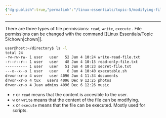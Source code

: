 ```yaml
---
{"dg-publish":true,"permalink":"/linux-essentials/topic-5/modifying-file-permissions/"}
---
```


---
There are three types of file permissions: `read`, `write`, `execute` . File permissions can be changed with the command [[Linux Essentials/Topic 5/chown\|chown]].

```bash
user@host:~/directory$ ls -l
total 24
-rw-rw-rw- 1 user   user   52 Jun 4 10:24 write-read-file.txt
-r--r--r-- 1 user   user   48 Jun 4 10:15 read-only-file.txt
---------- 1 user   user   51 Jun 4 10:23 secret-file.txt
---x--x--x 1 user   user    0 Jun 4 10:40 executable.sh
drwxr-xr-x 4 user   user 4096 Jun 4 11:34 documents
drwxr-xr-x 4 tux   users 4096 Dec 9 12:25 photos
drwxr-xr-x 4 Juan admins 4096 Dec 6 12:26 music
```

- `r` or `read` means that the content is accesible to the user.
- `w` or `write` means that the content of the file can be modifying.
- `x` or `execute` means that the file can be executed. Mostly used for scripts.
